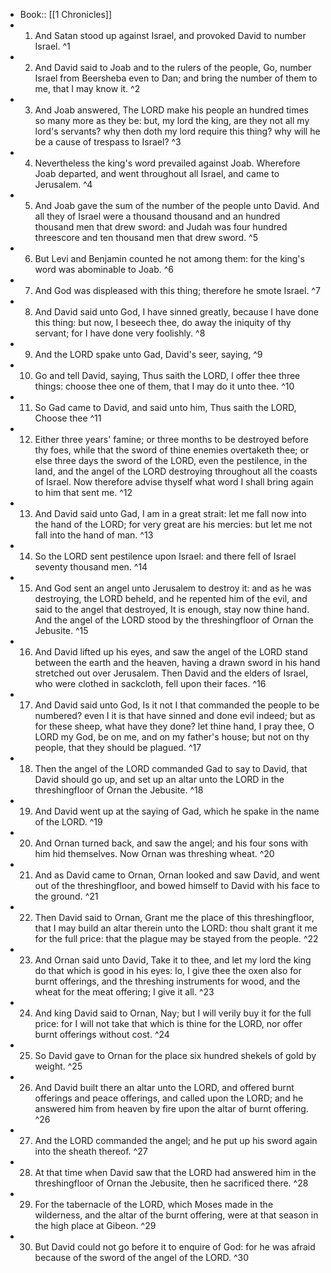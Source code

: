 - Book:: [[1 Chronicles]]
- 1. And Satan stood up against Israel, and provoked David to number Israel. ^1
- 2. And David said to Joab and to the rulers of the people, Go, number Israel from Beersheba even to Dan; and bring the number of them to me, that I may know it. ^2
- 3. And Joab answered, The LORD make his people an hundred times so many more as they be: but, my lord the king, are they not all my lord's servants? why then doth my lord require this thing? why will he be a cause of trespass to Israel? ^3
- 4. Nevertheless the king's word prevailed against Joab. Wherefore Joab departed, and went throughout all Israel, and came to Jerusalem. ^4
- 5. And Joab gave the sum of the number of the people unto David. And all they of Israel were a thousand thousand and an hundred thousand men that drew sword: and Judah was four hundred threescore and ten thousand men that drew sword. ^5
- 6. But Levi and Benjamin counted he not among them: for the king's word was abominable to Joab. ^6
- 7. And God was displeased with this thing; therefore he smote Israel. ^7
- 8. And David said unto God, I have sinned greatly, because I have done this thing: but now, I beseech thee, do away the iniquity of thy servant; for I have done very foolishly. ^8
- 9. And the LORD spake unto Gad, David's seer, saying, ^9
- 10. Go and tell David, saying, Thus saith the LORD, I offer thee three things: choose thee one of them, that I may do it unto thee. ^10
- 11. So Gad came to David, and said unto him, Thus saith the LORD, Choose thee ^11
- 12. Either three years' famine; or three months to be destroyed before thy foes, while that the sword of thine enemies overtaketh thee; or else three days the sword of the LORD, even the pestilence, in the land, and the angel of the LORD destroying throughout all the coasts of Israel. Now therefore advise thyself what word I shall bring again to him that sent me. ^12
- 13. And David said unto Gad, I am in a great strait: let me fall now into the hand of the LORD; for very great are his mercies: but let me not fall into the hand of man. ^13
- 14. So the LORD sent pestilence upon Israel: and there fell of Israel seventy thousand men. ^14
- 15. And God sent an angel unto Jerusalem to destroy it: and as he was destroying, the LORD beheld, and he repented him of the evil, and said to the angel that destroyed, It is enough, stay now thine hand. And the angel of the LORD stood by the threshingfloor of Ornan the Jebusite. ^15
- 16. And David lifted up his eyes, and saw the angel of the LORD stand between the earth and the heaven, having a drawn sword in his hand stretched out over Jerusalem. Then David and the elders of Israel, who were clothed in sackcloth, fell upon their faces. ^16
- 17. And David said unto God, Is it not I that commanded the people to be numbered? even I it is that have sinned and done evil indeed; but as for these sheep, what have they done? let thine hand, I pray thee, O LORD my God, be on me, and on my father's house; but not on thy people, that they should be plagued. ^17
- 18. Then the angel of the LORD commanded Gad to say to David, that David should go up, and set up an altar unto the LORD in the threshingfloor of Ornan the Jebusite. ^18
- 19. And David went up at the saying of Gad, which he spake in the name of the LORD. ^19
- 20. And Ornan turned back, and saw the angel; and his four sons with him hid themselves. Now Ornan was threshing wheat. ^20
- 21. And as David came to Ornan, Ornan looked and saw David, and went out of the threshingfloor, and bowed himself to David with his face to the ground. ^21
- 22. Then David said to Ornan, Grant me the place of this threshingfloor, that I may build an altar therein unto the LORD: thou shalt grant it me for the full price: that the plague may be stayed from the people. ^22
- 23. And Ornan said unto David, Take it to thee, and let my lord the king do that which is good in his eyes: lo, I give thee the oxen also for burnt offerings, and the threshing instruments for wood, and the wheat for the meat offering; I give it all. ^23
- 24. And king David said to Ornan, Nay; but I will verily buy it for the full price: for I will not take that which is thine for the LORD, nor offer burnt offerings without cost. ^24
- 25. So David gave to Ornan for the place six hundred shekels of gold by weight. ^25
- 26. And David built there an altar unto the LORD, and offered burnt offerings and peace offerings, and called upon the LORD; and he answered him from heaven by fire upon the altar of burnt offering. ^26
- 27. And the LORD commanded the angel; and he put up his sword again into the sheath thereof. ^27
- 28. At that time when David saw that the LORD had answered him in the threshingfloor of Ornan the Jebusite, then he sacrificed there. ^28
- 29. For the tabernacle of the LORD, which Moses made in the wilderness, and the altar of the burnt offering, were at that season in the high place at Gibeon. ^29
- 30. But David could not go before it to enquire of God: for he was afraid because of the sword of the angel of the LORD. ^30
